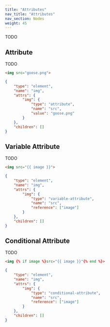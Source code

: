 ```yaml
---
title: "Attributes"
nav_title: "Attributes"
nav_section: Nodes
weight: 45
---
```


TODO

## Attribute

TODO

```html
<img src="goose.png">
```

```json
{
    "type": "element",
    "name": "img",
    "attrs": {
        "img": {
            "type": "attribute",
            "name": "src",
            "value": "goose.png"
        }
    },
    "children": []
}
```

## Variable Attribute

TODO

```html
<img src="{{ image }}">
```

```json
{
    "type": "element",
    "name": "img",
    "attrs": {
        "img": {
            "type": "variable-attribute",
            "name": "src",
            "reference": ["image"]
        }
    },
    "children": []
}
```

## Conditional Attribute

TODO

```html
<img {% if image %}src="{{ image }}"{% end %}>
```

```json
{
    "type": "element",
    "name": "img",
    "attrs": {
        "img": {
            "type": "conditional-attribute",
            "name": "src",
            "reference": ["image"]
        }
    },
    "children": []
}
```
